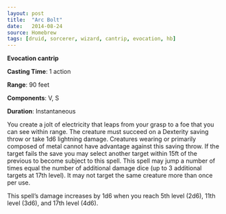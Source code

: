 ```yaml
---
layout: post
title:  "Arc Bolt"
date:   2014-08-24
source: Homebrew
tags: [druid, sorcerer, wizard, cantrip, evocation, hb]
---
```


**Evocation cantrip**

**Casting Time**: 1 action

**Range**: 90 feet

**Components**: V, S

**Duration**: Instantaneous

You create a jolt of electricity that leaps from your grasp to a foe that you can see within range. The creature must succeed on a Dexterity saving throw or take 1d6 lightning damage. Creatures wearing or primarily composed of metal cannot have advantage against this saving throw. If the target fails the save you may select another target within 15ft of the previous to become subject to this spell. This spell may jump a number of times equal the number of additional damage dice (up to 3 additional targets at 17th level). It may not target the same creature more than once per use.

This spell’s damage increases by 1d6 when you reach 5th level (2d6), 11th level (3d6), and 17th level (4d6).
